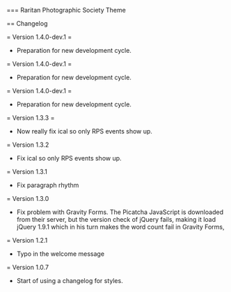 === Raritan Photographic Society Theme

== Changelog

= Version 1.4.0-dev.1 =
* Preparation for new development cycle.

= Version 1.4.0-dev.1 =
* Preparation for new development cycle.

= Version 1.4.0-dev.1 =
* Preparation for new development cycle.

= Version 1.3.3 =
* Now really fix ical so only RPS events show up.

= Version 1.3.2
* Fix ical so only RPS events show up.

= Version 1.3.1
* Fix paragraph rhythm

= Version 1.3.0
* Fix problem with Gravity Forms.
  The Picatcha JavaScript is downloaded from their server, but the version
  check of jQuery fails, making it load jQuery 1.9.1 which in his turn makes
  the word count fail in Gravity Forms,

= Version 1.2.1
* Typo in the welcome message

= Version 1.0.7
* Start of using a changelog for styles.

